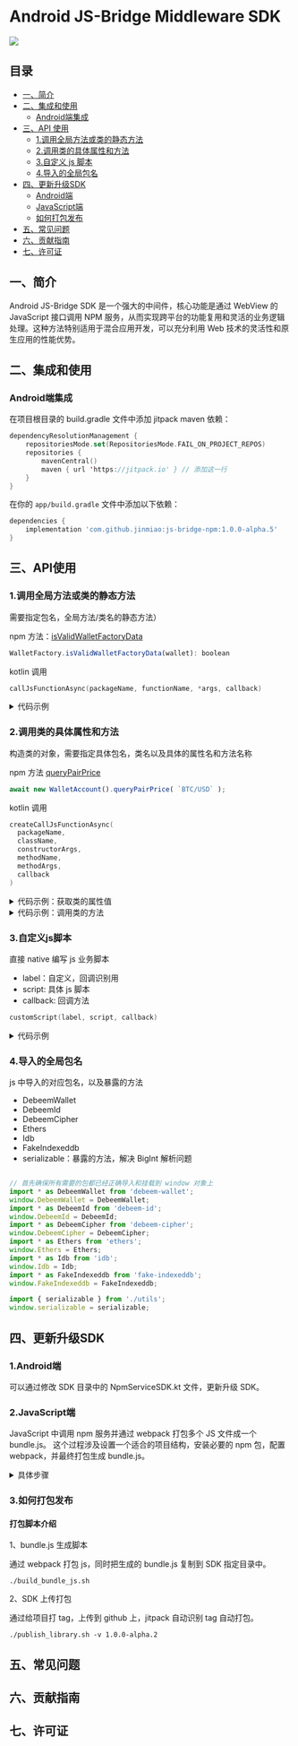 # Android JS-Bridge Middleware SDK

[![](https://jitpack.io/v/jinmiao/js-bridge-npm.svg)](https://jitpack.io/#jinmiao/js-bridge-npm)

## 目录

- [一、简介](#section-1)
- [二、集成和使用](#集成和使用)
    - [Android端集成](#Android端集成)
- [三、API 使用](#API使用)
  - [1.调用全局方法或类的静态方法](#1.调用全局方法或类的静态方法)
  - [2.调用类的具体属性和方法](#2.调用类的具体属性和方法)
  - [3.自定义 js 脚本](#3.自定义js脚本)
  - [4.导入的全局包名](#4.导入的全局包名)
- [四、更新升级SDK](#更新升级SDK)
  - [Android端](#1.Android端)
  - [JavaScript端](#2.JavaScript端)
  - [如何打包发布](#3.如何打包发布)
- [五、常见问题](#常见问题)
- [六、贡献指南](#贡献指南)
- [七、许可证](#许可证)

<h2 id="section-1">一、简介</h2>

Android JS-Bridge SDK 是一个强大的中间件，核心功能是通过 WebView 的 JavaScript 接口调用 NPM
服务，从而实现跨平台的功能复用和灵活的业务逻辑处理。这种方法特别适用于混合应用开发，可以充分利用 Web
技术的灵活性和原生应用的性能优势。

## 二、集成和使用

### Android端集成

在项目根目录的 build.gradle 文件中添加 jitpack maven 依赖：
```kotlin
dependencyResolutionManagement {
	repositoriesMode.set(RepositoriesMode.FAIL_ON_PROJECT_REPOS)
	repositories {
		mavenCentral()
		maven { url 'https://jitpack.io' } // 添加这一行
	}
}
```

在你的 `app/build.gradle` 文件中添加以下依赖：

```gradle
dependencies {
    implementation 'com.github.jinmiao:js-bridge-npm:1.0.0-alpha.5'
}
```

## 三、API使用

###  1.调用全局方法或类的静态方法

需要指定包名，全局方法/类名的静态方法）

npm 方法：[isValidWalletFactoryData](https://github.com/debeem/js-debeem-wallet/blob/c6c973a8093eb6a4e2461c5bcd411d627d76fe61/src/services/wallet/WalletFactory.ts#L39)
```javascript
WalletFactory.isValidWalletFactoryData(wallet): boolean
```

kotlin 调用
```kotlin
callJsFunctionAsync(packageName, functionName, *args, callback)
```

<details>
<summary>代码示例</summary>

```kotlin
walletBusiness.callJsFunctionAsync(
  "DebeemWallet",
  "WalletFactory.isValidWalletFactoryData"
) { result ->
  Log.e(TAG, "WalletFactory.isValidWalletFactoryData: $result")
  
  runOnUiThread {
    binding.jsResultTv.text = result
  }
}
```
</details>

###  2.调用类的具体属性和方法

构造类的对象，需要指定具体包名，类名以及具体的属性名和方法名称

npm 方法 [queryPairPrice](https://github.com/debeem/js-debeem-wallet/blob/c6c973a8093eb6a4e2461c5bcd411d627d76fe61/src/services/wallet/WalletAccount.ts#L193)
```javascript
await new WalletAccount().queryPairPrice( `BTC/USD` );
```

kotlin 调用
```kotlin
createCallJsFunctionAsync(
  packageName,
  className,
  constructorArgs,
  methodName,
  methodArgs,
  callback
)
```

<details>
<summary>代码示例：获取类的属性值</summary>

```kotlin
// 获取类的属性值
walletBusiness.createCallJsFunctionAsync(
    "DebeemWallet",
    "TokenService",
     listOf(11155111),
     "nativeTokenAddress",
      emptyList(),
) { result ->
      Log.e(TAG, "TokenService.nativeTokenAddress: $result")

      runOnUiThread {
         binding.jsResultTv.text = result
      }
 }
```
</details>

<details>
<summary>代码示例：调用类的方法</summary>

```kotlin
walletBusiness.createCallJsFunctionAsync(
   "DebeemWallet",
    "WalletAccount",
    emptyList(),
    "queryPairPrice",
    listOf("BTC/USD")
) { result ->
    Log.e(TAG, "WalletAccount.queryPairPrice: $result")

    runOnUiThread {
        binding.jsResultTv.text = result
    }
}
```
</details>

### 3.自定义js脚本

直接 native 编写 js 业务脚本
 - label：自定义，回调识别用
 - script: 具体 js 脚本
 - callback: 回调方法

```kotlin
customScript(label, script, callback)
```

<details>
<summary>代码示例</summary>

```kotlin
// custom script
val label = "custom_test"
val script = """
 (function(){
     // 具体业务开始
     const execute = async () => {
     try { 
        const walletAccount = new DebeemWallet.WalletAccount();
        const result = await walletAccount.queryPairPrice('BTC/USD');
        return { success: true, data: serializable(result) };
     } catch (error) {
        return { success: false, error: error.toString() };
     }};
     // 具体业务结束
     
     // 业务结果返回到 native
     execute().then(result => {
        window.WalletBridge.handleResult(`${label}`, JSON.stringify(result));
     });
})();
""".trimIndent()

walletBusiness.customScript(label, script) { result ->
  Log.e(TAG, "customScript result: $result")

  runOnUiThread {
    binding.jsResultTv.text = result
  }
}
```
</details>

### 4.导入的全局包名

js 中导入的对应包名，以及暴露的方法
 - DebeemWallet
 - DebeemId
 - DebeemCipher
 - Ethers
 - Idb
 - FakeIndexeddb
 - serializable：暴露的方法，解决 BigInt 解析问题

```javascript

// 首先确保所有需要的包都已经正确导入和挂载到 window 对象上
import * as DebeemWallet from 'debeem-wallet';
window.DebeemWallet = DebeemWallet;
import * as DebeemId from 'debeem-id';
window.DebeemId = DebeemId;
import * as DebeemCipher from 'debeem-cipher';
window.DebeemCipher = DebeemCipher;
import * as Ethers from 'ethers';
window.Ethers = Ethers;
import * as Idb from 'idb';
window.Idb = Idb;
import * as FakeIndexeddb from 'fake-indexeddb';
window.FakeIndexeddb = FakeIndexeddb;

import { serializable } from './utils';
window.serializable = serializable;
```

## 四、更新升级SDK

### 1.Android端

可以通过修改 SDK 目录中的 NpmServiceSDK.kt 文件，更新升级 SDK。

### 2.JavaScript端

JavaScript 中调用 npm 服务并通过 webpack 打包多个 JS 文件成一个 bundle.js。
这个过程涉及设置一个适合的项目结构，安装必要的 npm 包，配置 webpack，并最终打包生成 bundle.js。

<details>
<summary>具体步骤</summary>

#### 1.初始化项目

首先创建一个新的项目文件夹，并初始化一个 npm 项目：

```shell
mkdir web-js-npm
cd web-js-npm
npm init -y  # 自动生成 package.json 文件
```

生成的 `package.json` 如下：

```json
{
  "name": "js-npm-web",
  "version": "1.0.0",
  "description": "",
  "main": "index.js",
  "scripts": {
    "test": "echo \"Error: no test specified\" && exit 1"
  },
  "keywords": [],
  "author": "",
  "license": "ISC"
}
```

#### 2.安装依赖

安装 webpack ：

```shell
npm install webpack webpack-cli --save-dev 
```

`webpack` 是核心工具，`webpack-cli` 允许你在命令行中运行 `webpack`

#### 3.创建项目结构

在项目目录下创建一个简单的文件结构：

```shell
/web-js-npm
  /src
    index.js
    component.js
  /output
  webpack.config.js
  package.json
```

在 src 文件夹中，index.js 可以是入口文件，而 component.js 是一个额外的模块。

#### 4.编写 JavaScript 文件

调用 npm 服务 [debeem-wallet](https://www.npmjs.com/package/debeem-wallet)，需要安装 debeem-wallet
服务和对应的依赖

```shell
npm install debeem-wallet debeem-id debeem-cipher ethers idb
npm install fake-indexeddb --save
```

#### 5.配置 webpack

在项目根目录下创建 webpack.config.js：

```shell
// webpack.config.js
const path = require('path');

module.exports = {
  mode: 'production',
  entry: './src/index.js',  // 入口文件
  output: {
    filename: 'bundle.js',  // 输出文件
    path: path.resolve(__dirname, 'output'),  // 输出路径
  }
};
```

这个配置告诉 webpack 从 src/index.js 开始打包，将所有依赖打包到 output/bundle.js。

#### 6.生成 bundle.js 文件

使用 webpack 命令生成 bundle.js

```shell
npx webpack 
```

</details>

### 3.如何打包发布

#### 打包脚本介绍

1、bundle.js 生成脚本

通过 webpack 打包 js，同时把生成的 bundle.js 复制到 SDK 指定目录中。

```shell
./build_bundle_js.sh 
```

2、SDK 上传打包

通过给项目打 tag，上传到 github 上，jitpack 自动识别 tag 自动打包。

```shell
./publish_library.sh -v 1.0.0-alpha.2
```

## 五、常见问题

## 六、贡献指南

## 七、许可证


